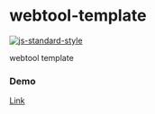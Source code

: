 # webtool-template

[![js-standard-style](https://cdn.rawgit.com/standard/standard/master/badge.svg)](http://standardjs.com)

webtool template

### Demo

 [Link](https://josudoey.github.io/webtool-template/)
